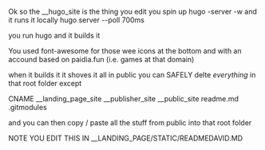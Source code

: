 Ok so the __hugo_site is the thing you edit
you spin up hugo -server -w and it runs it locally
hugo server --poll 700ms 

you run hugo and it builds it

You used font-awesome for those wee icons at the bottom and with an accound based on paidia.fun (i.e. games at that domain)


when it builds it it shoves it all in public
you can SAFELY delte *everything* in that root folder except

CNAME
__landing_page_site
__publisher_site
__public_site
readme.md
.gitmodules

and you can then copy / paste all the stuff from public into that root folder

NOTE YOU EDIT THIS IN __LANDING_PAGE/STATIC/READMEDAVID.MD